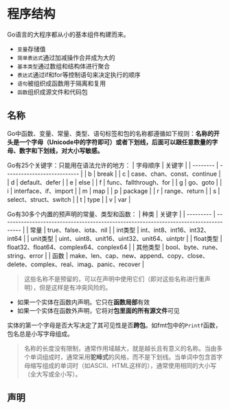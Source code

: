 # 程序结构

Go语言的大程序都从小的基本组件构建而来。

- `变量`存储值
- `简单表达式`通过加减操作合并成为大的
- `基本类型`通过数组和结构体进行聚合
- `表达式`通过if和for等控制语句来决定执行的顺序
- `语句`被组织成函数用于隔离和复用
- `函数`组织成源文件和代码包

## 名称

Go中函数、变量、常量、类型、语句标签和包的名称都遵循如下规则：**名称的开头是一个字母（Unicode中的字符即可）或者下划线，后面可以跟任意数量的字母、数字和下划线，对大小写敏感。**

Go有25个关键字：只能用在语法允许的地方：
| 字母顺序 | 关键字                      |
| -------- | --------------------------- |
| b        | break                       |
| c        | case、chan、const、continue |
| d        | default、defer              |
| e        | else                        |
| f        | func、fallthrough、for      |
| g        | go、goto                    |
| i        | interface、if、import       |
| m        | map                         |
| p        | package                     |
| r        | range、return               |
| s        | select、struct、switch      |
| t        | type                        |
| v        | var                         |

Go有30多个内置的预声明的常量、类型和函数：
| 种类      | 关键字                                                                                |
| --------- | ------------------------------------------------------------------------------------- |
| 常量      | true、false、iota、nil                                                                |
| int类型   | int、int8、int16、int32、int64                                                        |
| unit类型  | uint、uint8、unit16、uint32、unit64、uintptr                                          |
| float类型 | float32、float64、complex64、conplex64                                                |
| 其他类型  | bool、byte、rune、string、error                                                       |
| 函数      | make、len、cap、new、append、copy、close、delete、complex、real、imag、panic、recover |

> 这些名称不是预留的，可以在声明中使用它们（即对这些名称进行重声明），但是这样是有冲突风险的。

- 如果一个实体在函数内声明。它只在**函数局部**有效
- 如果一个实体在函数外声明，它将对**包里面的所有源文件**可见

实体的第一个字母是否大写决定了其可见性是否**跨包**。如fmt包中的`Printf`函数，包名总是小写字母组成。

> 名称的长度没有限制，通常作用域越大，就是越长且有意义的名称。当由多个单词组成时，通常采用**驼峰式**的风格，而不是下划线。当单词中包含首字母缩写组成的单词时（如ASCII、HTML这样的），通常使用相同的大小写（全大写或全小写）。

## 声明
